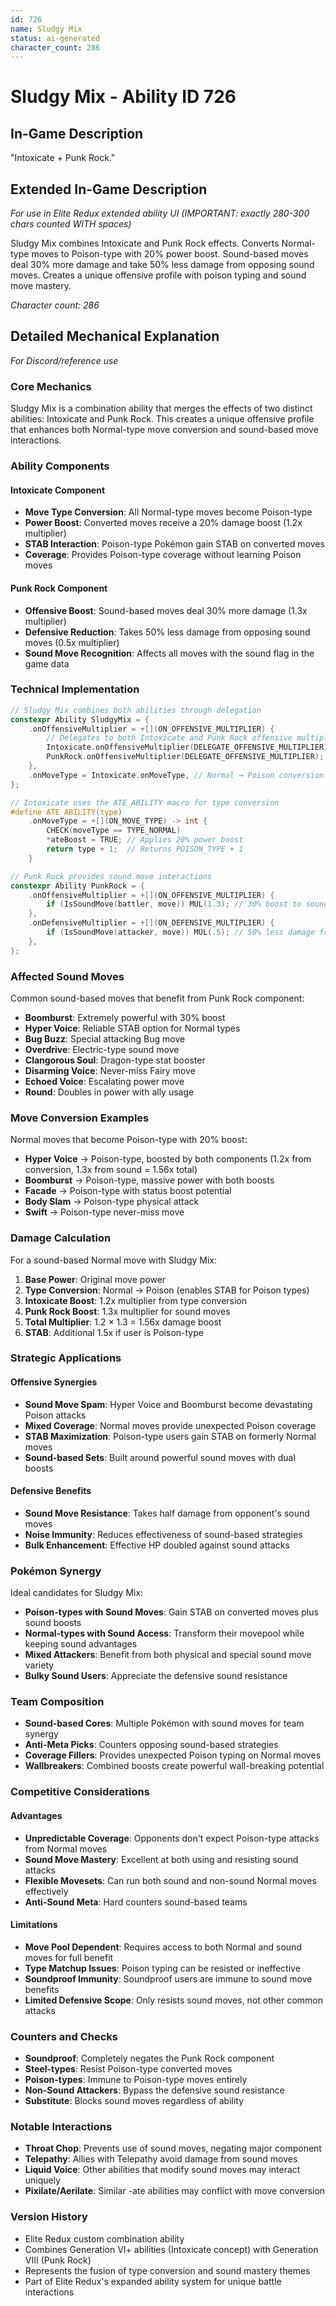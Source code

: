 ```yaml
---
id: 726
name: Sludgy Mix
status: ai-generated
character_count: 286
---
```


# Sludgy Mix - Ability ID 726

## In-Game Description
"Intoxicate + Punk Rock."

## Extended In-Game Description
*For use in Elite Redux extended ability UI (IMPORTANT: exactly 280-300 chars counted WITH spaces)*

Sludgy Mix combines Intoxicate and Punk Rock effects. Converts Normal-type moves to Poison-type with 20% power boost. Sound-based moves deal 30% more damage and take 50% less damage from opposing sound moves. Creates a unique offensive profile with poison typing and sound move mastery.

*Character count: 286*

## Detailed Mechanical Explanation
*For Discord/reference use*

### Core Mechanics
Sludgy Mix is a combination ability that merges the effects of two distinct abilities: Intoxicate and Punk Rock. This creates a unique offensive profile that enhances both Normal-type move conversion and sound-based move interactions.

### Ability Components

#### Intoxicate Component
- **Move Type Conversion**: All Normal-type moves become Poison-type
- **Power Boost**: Converted moves receive a 20% damage boost (1.2x multiplier)
- **STAB Interaction**: Poison-type Pokémon gain STAB on converted moves
- **Coverage**: Provides Poison-type coverage without learning Poison moves

#### Punk Rock Component
- **Offensive Boost**: Sound-based moves deal 30% more damage (1.3x multiplier)
- **Defensive Reduction**: Takes 50% less damage from opposing sound moves (0.5x multiplier)
- **Sound Move Recognition**: Affects all moves with the sound flag in the game data

### Technical Implementation
```c
// Sludgy Mix combines both abilities through delegation
constexpr Ability SludgyMix = {
    .onOffensiveMultiplier = +[](ON_OFFENSIVE_MULTIPLIER) {
        // Delegates to both Intoxicate and Punk Rock offensive multipliers
        Intoxicate.onOffensiveMultiplier(DELEGATE_OFFENSIVE_MULTIPLIER);
        PunkRock.onOffensiveMultiplier(DELEGATE_OFFENSIVE_MULTIPLIER);
    },
    .onMoveType = Intoxicate.onMoveType, // Normal → Poison conversion
};

// Intoxicate uses the ATE_ABILITY macro for type conversion
#define ATE_ABILITY(type)
    .onMoveType = +[](ON_MOVE_TYPE) -> int {
        CHECK(moveType == TYPE_NORMAL)
        *ateBoost = TRUE; // Applies 20% power boost
        return type + 1;  // Returns POISON_TYPE + 1
    }

// Punk Rock provides sound move interactions
constexpr Ability PunkRock = {
    .onOffensiveMultiplier = +[](ON_OFFENSIVE_MULTIPLIER) {
        if (IsSoundMove(battler, move)) MUL(1.3); // 30% boost to sound moves
    },
    .onDefensiveMultiplier = +[](ON_DEFENSIVE_MULTIPLIER) {
        if (IsSoundMove(attacker, move)) MUL(.5); // 50% less damage from sound moves
    },
};
```

### Affected Sound Moves
Common sound-based moves that benefit from Punk Rock component:
- **Boomburst**: Extremely powerful with 30% boost
- **Hyper Voice**: Reliable STAB option for Normal types
- **Bug Buzz**: Special attacking Bug move
- **Overdrive**: Electric-type sound move
- **Clangorous Soul**: Dragon-type stat booster
- **Disarming Voice**: Never-miss Fairy move
- **Echoed Voice**: Escalating power move
- **Round**: Doubles in power with ally usage

### Move Conversion Examples
Normal moves that become Poison-type with 20% boost:
- **Hyper Voice** → Poison-type, boosted by both components (1.2x from conversion, 1.3x from sound = 1.56x total)
- **Boomburst** → Poison-type, massive power with both boosts
- **Facade** → Poison-type with status boost potential
- **Body Slam** → Poison-type physical attack
- **Swift** → Poison-type never-miss move

### Damage Calculation
For a sound-based Normal move with Sludgy Mix:
1. **Base Power**: Original move power
2. **Type Conversion**: Normal → Poison (enables STAB for Poison types)
3. **Intoxicate Boost**: 1.2x multiplier from type conversion
4. **Punk Rock Boost**: 1.3x multiplier for sound moves
5. **Total Multiplier**: 1.2 × 1.3 = 1.56x damage boost
6. **STAB**: Additional 1.5x if user is Poison-type

### Strategic Applications

#### Offensive Synergies
- **Sound Move Spam**: Hyper Voice and Boomburst become devastating Poison attacks
- **Mixed Coverage**: Normal moves provide unexpected Poison coverage
- **STAB Maximization**: Poison-type users gain STAB on formerly Normal moves
- **Sound-based Sets**: Built around powerful sound moves with dual boosts

#### Defensive Benefits
- **Sound Move Resistance**: Takes half damage from opponent's sound moves
- **Noise Immunity**: Reduces effectiveness of sound-based strategies
- **Bulk Enhancement**: Effective HP doubled against sound attacks

### Pokémon Synergy
Ideal candidates for Sludgy Mix:
- **Poison-types with Sound Moves**: Gain STAB on converted moves plus sound boosts
- **Normal-types with Sound Access**: Transform their movepool while keeping sound advantages
- **Mixed Attackers**: Benefit from both physical and special sound move variety
- **Bulky Sound Users**: Appreciate the defensive sound resistance

### Team Composition
- **Sound-based Cores**: Multiple Pokémon with sound moves for team synergy
- **Anti-Meta Picks**: Counters opposing sound-based strategies
- **Coverage Fillers**: Provides unexpected Poison typing on Normal moves
- **Wallbreakers**: Combined boosts create powerful wall-breaking potential

### Competitive Considerations

#### Advantages
- **Unpredictable Coverage**: Opponents don't expect Poison-type attacks from Normal moves
- **Sound Move Mastery**: Excellent at both using and resisting sound attacks
- **Flexible Movesets**: Can run both sound and non-sound Normal moves effectively
- **Anti-Sound Meta**: Hard counters sound-based teams

#### Limitations
- **Move Pool Dependent**: Requires access to both Normal and sound moves for full benefit
- **Type Matchup Issues**: Poison typing can be resisted or ineffective
- **Soundproof Immunity**: Soundproof users are immune to sound move benefits
- **Limited Defensive Scope**: Only resists sound moves, not other common attacks

### Counters and Checks
- **Soundproof**: Completely negates the Punk Rock component
- **Steel-types**: Resist Poison-type converted moves
- **Poison-types**: Immune to Poison-type moves entirely
- **Non-Sound Attackers**: Bypass the defensive sound resistance
- **Substitute**: Blocks sound moves regardless of ability

### Notable Interactions
- **Throat Chop**: Prevents use of sound moves, negating major component
- **Telepathy**: Allies with Telepathy avoid damage from sound moves
- **Liquid Voice**: Other abilities that modify sound moves may interact uniquely  
- **Pixilate/Aerilate**: Similar -ate abilities may conflict with move conversion

### Version History
- Elite Redux custom combination ability
- Combines Generation VI+ abilities (Intoxicate concept) with Generation VIII (Punk Rock)
- Represents the fusion of type conversion and sound mastery themes
- Part of Elite Redux's expanded ability system for unique battle interactions